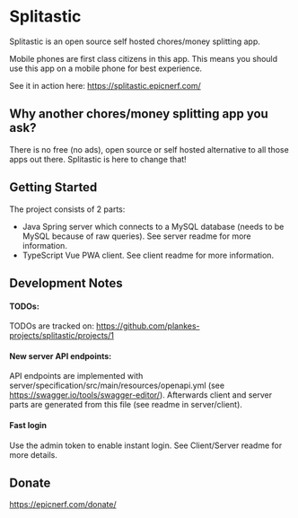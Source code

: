 # Splitastic

Splitastic is an open source self hosted chores/money splitting app.

Mobile phones are first class citizens in this app. This means you should use this app on a mobile phone for best experience.

See it in action here: https://splitastic.epicnerf.com/

## Why another chores/money splitting app you ask?
There is no free (no ads), open source or self hosted alternative to all those apps out there.
Splitastic is here to change that!

## Getting Started
The project consists of 2 parts:
* Java Spring server which connects to a MySQL database (needs to be MySQL because of raw queries). See server readme for more information.
* TypeScript Vue PWA client. See client readme for more information.

## Development Notes
#### TODOs:
TODOs are tracked on: https://github.com/plankes-projects/splitastic/projects/1
#### New server API endpoints:
API endpoints are implemented with server/specification/src/main/resources/openapi.yml (see https://swagger.io/tools/swagger-editor/). Afterwards client and server parts are generated from this file (see readme in server/client).
#### Fast login
Use the admin token to enable instant login. See Client/Server readme for more details.

## Donate
https://epicnerf.com/donate/
